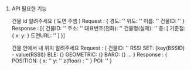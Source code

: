 1. API 필요한 기능

    건물 id  알려주세요 ( 도면 주셈 )
        Request : {
            경도: ''
            위도: ''
            이름: ''
            건물ID: ''
        }
        Response : [{
            건물ID: ''
            주소: ''
            대표번호(전화): ''
            건물명(실제): ''
            층: [
                기준점: {
                    x:
                    y:
                }
                도면URL: ''
            ]
        }]
        
    건물 안에서 내 위치 알려주세요
        Request : {
            건물ID: ''
            RSSI SET: {key(BSSID) - value(RSSI)}
            BLE: {}
            GEOMETRIC: {}
            BARO: {}
            ...
        }
        Response : {
            POSITION: {
                x: ''
                y: ''
                z(floor) : ''
            }
            POI: ''
        }

